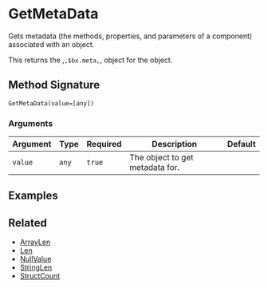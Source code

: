 # GetMetaData

Gets metadata (the methods, properties, and parameters of a component) associated with an object.

This returns the ,`,$bx.meta,`, object for the object.

## Method Signature

```
GetMetaData(value=[any])
```

### Arguments

| Argument | Type  | Required | Description                     | Default |
| -------- | ----- | -------- | ------------------------------- | ------- |
| `value`  | `any` | `true`   | The object to get metadata for. |         |

## Examples

## Related

* [ArrayLen](arraylen.md)
* [Len](len.md)
* [NullValue](nullvalue.md)
* [StringLen](stringlen.md)
* [StructCount](structcount.md)
